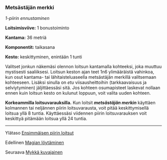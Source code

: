 ### Metsästäjän merkki

*1-piirin ennustaminen*

**Loitsimisviive:** 1 bonustoiminto

**Kantama:** 36 metriä

**Komponentit:** taikasana

**Kesto:** keskittyminen, enintään 1 tunti

Valitset jonkun näkemäsi olennon loitsun kantamalla kohteeksi,
joka muuttuu mystisesti saaliiksesi. Loitsun keston ajan teet
1n6 ylimääräistä vahinkoa, kun osut kantama- tai lähitaisteluaseella
metsästäjän merkillä valitsemaan kohteeseen. Lisäksi
sinulla on *etu* viisausheittoihin (tarkkaavaisuus ja selviytyminen) jäljittäessäsi sitä. Jos kohteen osumapisteet
laskevat nollaan ennen kuin loitsun kesto on kulunut
loppuun, voit valita uuden kohteen.

**Korkeammilla loitsuvarauksilla.** Kun loitsit ***metsästäjän
merkin*** käyttäen kolmannen tai neljännen piirin loitsuvarausta,
voit pitää keskittymisellä loitsua yllä 8 tuntia. Käyttäessäsi
viidennen piirin loitsuvarauksen voit keskittyä pitämään loitsua
yllä 24 tuntia.

----

Ylätaso [Ensimmäisen piirin loitsut](1_piirin_loitsut.md)

Edellinen [Magian löytäminen](Magian_löytäminen.md)

Seuraava [Mykkä kuvajainen](Mykkä_kuvajainen.md)